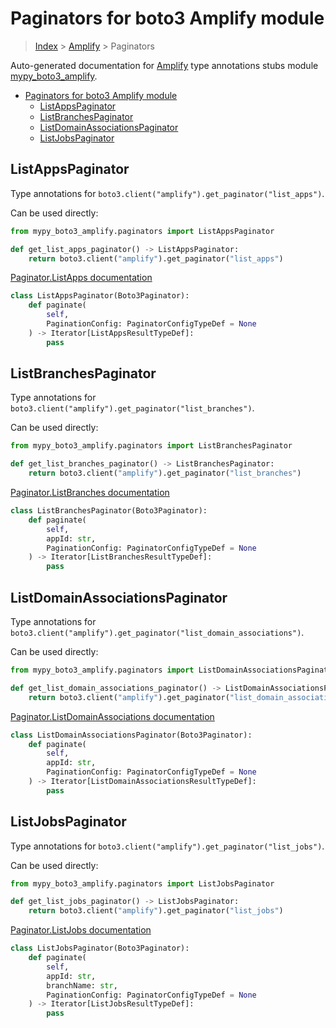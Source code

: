 # Paginators for boto3 Amplify module

> [Index](../index.md) > [Amplify](./index.md) > Paginators

Auto-generated documentation for [Amplify](https://boto3.amazonaws.com/v1/documentation/api/latest/reference/services/amplify.html#Amplify)
type annotations stubs module [mypy_boto3_amplify](https://pypi.org/project/mypy-boto3-amplify/).

- [Paginators for boto3 Amplify module](#paginators-for-boto3-amplify-module)
  - [ListAppsPaginator](#listappspaginator)
  - [ListBranchesPaginator](#listbranchespaginator)
  - [ListDomainAssociationsPaginator](#listdomainassociationspaginator)
  - [ListJobsPaginator](#listjobspaginator)

## ListAppsPaginator

Type annotations for `boto3.client("amplify").get_paginator("list_apps")`.

Can be used directly:

```python
from mypy_boto3_amplify.paginators import ListAppsPaginator

def get_list_apps_paginator() -> ListAppsPaginator:
    return boto3.client("amplify").get_paginator("list_apps")
```

[Paginator.ListApps documentation](https://boto3.amazonaws.com/v1/documentation/api/latest/reference/services/amplify.html#Amplify.Paginator.ListApps)

```python
class ListAppsPaginator(Boto3Paginator):
    def paginate(
        self,
        PaginationConfig: PaginatorConfigTypeDef = None
    ) -> Iterator[ListAppsResultTypeDef]:
        pass
```
## ListBranchesPaginator

Type annotations for `boto3.client("amplify").get_paginator("list_branches")`.

Can be used directly:

```python
from mypy_boto3_amplify.paginators import ListBranchesPaginator

def get_list_branches_paginator() -> ListBranchesPaginator:
    return boto3.client("amplify").get_paginator("list_branches")
```

[Paginator.ListBranches documentation](https://boto3.amazonaws.com/v1/documentation/api/latest/reference/services/amplify.html#Amplify.Paginator.ListBranches)

```python
class ListBranchesPaginator(Boto3Paginator):
    def paginate(
        self,
        appId: str,
        PaginationConfig: PaginatorConfigTypeDef = None
    ) -> Iterator[ListBranchesResultTypeDef]:
        pass
```
## ListDomainAssociationsPaginator

Type annotations for `boto3.client("amplify").get_paginator("list_domain_associations")`.

Can be used directly:

```python
from mypy_boto3_amplify.paginators import ListDomainAssociationsPaginator

def get_list_domain_associations_paginator() -> ListDomainAssociationsPaginator:
    return boto3.client("amplify").get_paginator("list_domain_associations")
```

[Paginator.ListDomainAssociations documentation](https://boto3.amazonaws.com/v1/documentation/api/latest/reference/services/amplify.html#Amplify.Paginator.ListDomainAssociations)

```python
class ListDomainAssociationsPaginator(Boto3Paginator):
    def paginate(
        self,
        appId: str,
        PaginationConfig: PaginatorConfigTypeDef = None
    ) -> Iterator[ListDomainAssociationsResultTypeDef]:
        pass
```
## ListJobsPaginator

Type annotations for `boto3.client("amplify").get_paginator("list_jobs")`.

Can be used directly:

```python
from mypy_boto3_amplify.paginators import ListJobsPaginator

def get_list_jobs_paginator() -> ListJobsPaginator:
    return boto3.client("amplify").get_paginator("list_jobs")
```

[Paginator.ListJobs documentation](https://boto3.amazonaws.com/v1/documentation/api/latest/reference/services/amplify.html#Amplify.Paginator.ListJobs)

```python
class ListJobsPaginator(Boto3Paginator):
    def paginate(
        self,
        appId: str,
        branchName: str,
        PaginationConfig: PaginatorConfigTypeDef = None
    ) -> Iterator[ListJobsResultTypeDef]:
        pass
```